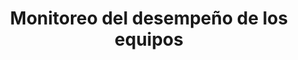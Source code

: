 ---
title: Monitoreo del desempeño de los equipos
description: Manual de Organización de Centros de Cómputo
---